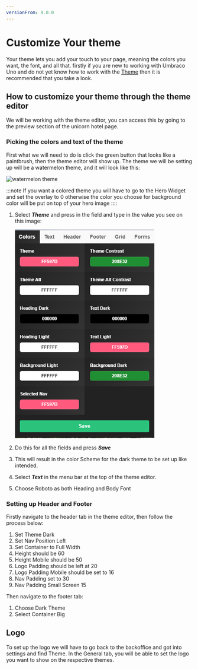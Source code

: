 ```yaml
---
versionFrom: 8.0.0
---
```


# Customize Your theme

Your theme lets you add your touch to your page, meaning the colors you want, the font, and all that. firstly if you are new to working with Umbraco Uno and do not yet know how to work with the [Theme](../../Getting-Started/Themes/index.md) then it is recommended that you take a look.

## How to customize your theme through the theme editor

We will be working with the theme editor, you can access this by going to the preview section of the unicorn hotel page.

### Picking the colors and text of the theme

First what we will need to do is click the green button that looks like a paintbrush, then the theme editor will show up.
The theme we will be setting up will be a watermelon theme, and it will look like this:

![watermelon theme](images/theme.gif)

:::note
If you want a colored theme you will have to go to the Hero Widget and set the overlay to 0 otherwise the color you choose for background color will be put on top of your hero image
::::

1. Select ***Theme*** and press in the field and type in the value you see on this image:

    ![watermelon theme color](images/Color-settings.png)

2. Do this for all the fields and press ***Save***
3. This will result in the color Scheme for the dark theme to be set up like intended.
4. Select ***Text*** in the menu bar at the top of the theme editor.
5. Choose Roboto as both Heading and Body Font

### Setting up Header and Footer

Firstly navigate to the header tab in the theme editor, then follow the process below:

1. Set Theme Dark
2. Set Nav Position Left
3. Set Container to Full Width
4. Height should be 60
5. Height Mobile should be 50
6. Logo Padding should be left at 20
7. Logo Padding Mobile should be set to 16
8. Nav Padding set to 30
9. Nav Padding Small Screen 15

Then navigate to the footer tab:

1. Choose Dark Theme
2. Select Container Big

## Logo

To set up the logo we will have to go back to the backoffice and got into settings and find Theme.
In the General tab, you will be able to set the logo you want to show on the respective themes.